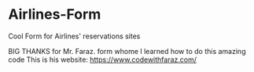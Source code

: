 # Airlines-Form
Cool Form for Airlines' reservations sites

BIG THANKS for Mr. Faraz. form whome I learned how to do this amazing code
This is his website: https://www.codewithfaraz.com/
